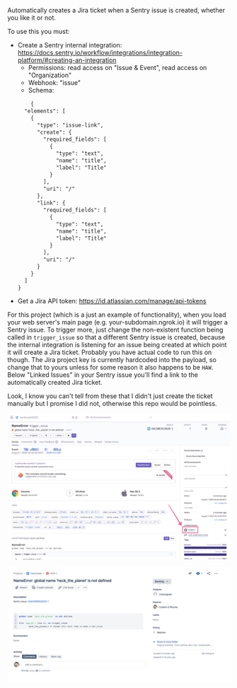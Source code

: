 Automatically creates a Jira ticket when a Sentry issue is created, whether you like it or not.

To use this you must:

* Create a Sentry internal integration: https://docs.sentry.io/workflow/integrations/integration-platform/#creating-an-integration
	* Permissions: read access on "Issue & Event", read access on "Organization"
	* Webhook: "issue"
	* Schema: 
	```
		{
	  "elements": [
	    {
	      "type": "issue-link",
	      "create": {
	        "required_fields": [
	          {
	            "type": "text",
	            "name": "title",
	            "label": "Title"
	          }
	        ],
	        "uri": "/"
	      },
	      "link": {
	        "required_fields": [
	          {
	            "type": "text",
	            "name": "title",
	            "label": "Title"
	          }
	        ],
	        "uri": "/"
	      }
	    }
	  ]
	}
	```
* Get a Jira API token: https://id.atlassian.com/manage/api-tokens

For this project (which is a just an example of functionality), when you load your web server's main page (e.g. your-subdomain.ngrok.io) it will trigger
a Sentry issue. To trigger more, just change the non-existent function being called in `trigger_issue` so that 
a different Sentry issue is created, because the internal integration is listening for an issue being created at which point it will create
a Jira ticket. Probably you have actual code to run this on though. The Jira project key is currently hardcoded into the payload, so change that to yours unless for some reason it also happens to be `HAW`. Below "Linked Issues" in your Sentry issue you'll find a link to the automatically created Jira ticket.

Look, I know you can't tell from these that I didn't just create the ticket manually but I promise I did not, otherwise this repo would be pointless.

![Image of Sentry Issue](heckweek_sentry.png)

![Image of Jira Issue](heckweek_jira.png)